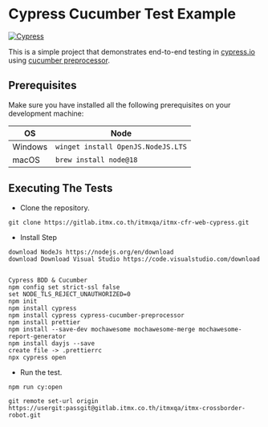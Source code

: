 # Cypress Cucumber Test Example

[![Cypress](https://img.shields.io/npm/v/cypress?color=33ff99&label=cypress&logo=cypress&style=for-the-badge)](https://www.cypress.io)

This is a simple project that demonstrates end-to-end testing in [cypress.io](https://www.cypress.io/)
using [cucumber preprocessor](https://www.npmjs.com/package/@badeball/cypress-cucumber-preprocessor).
 
## Prerequisites

Make sure you have installed all the following prerequisites on your development machine:

| OS      | Node                                       |
|---------|--------------------------------------------|
| Windows | `winget install OpenJS.NodeJS.LTS`         |
| macOS   | `brew install node@18`                     |

## Executing The Tests

- Clone the repository.

```shell
git clone https://gitlab.itmx.co.th/itmxqa/itmx-cfr-web-cypress.git
```

- Install Step

``` 
download NodeJs https://nodejs.org/en/download
download Download Visual Studio https://code.visualstudio.com/download


Cypress BDD & Cucumber
npm config set strict-ssl false
set NODE_TLS_REJECT_UNAUTHORIZED=0 
npm init
npm install cypress 
npm install cypress cypress-cucumber-preprocessor
npm install prettier
npm install --save-dev mochawesome mochawesome-merge mochawesome-report-generator
npm install dayjs --save
create file -> .prettierrc
npx cypress open
```

- Run the test.

```shell
npm run cy:open
```
``` If cannot push git
git remote set-url origin https://usergit:passgit@gitlab.itmx.co.th/itmxqa/itmx-crossborder-robot.git
```